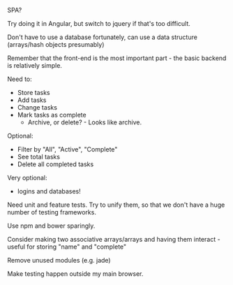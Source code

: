 SPA?

Try doing it in Angular, but switch to jquery if that's too difficult.

Don't have to use a database fortunately, can use a data structure (arrays/hash objects presumably)

Remember that the front-end is the most important part - the basic backend is relatively simple.

Need to:
  - Store tasks
  - Add tasks
  - Change tasks
  - Mark tasks as complete
    - Archive, or delete? - Looks like archive.

Optional:
  - Filter by "All", "Active", "Complete"
  - See total tasks
  - Delete all completed tasks

Very optional:
  - logins and databases!

Need unit and feature tests. Try to unify them, so that we don't have a huge number of testing frameworks.

Use npm and bower sparingly.

Consider making two associative arrays/arrays and having them interact - useful for storing "name" and "complete"

Remove unused modules (e.g. jade)

Make testing happen outside my main browser.